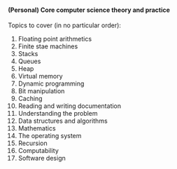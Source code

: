 #### (Personal) Core computer science theory and practice

Topics to cover (in no particular order):

1. Floating point arithmetics
2. Finite stae machines
3. Stacks
4. Queues
5. Heap
5. Virtual memory
6. Dynamic programming
7. Bit manipulation
8. Caching
9. Reading and writing documentation
10. Understanding the problem
11. Data structures and algorithms
12. Mathematics
12. The operating system
13. Recursion
14. Computability
15. Software design
